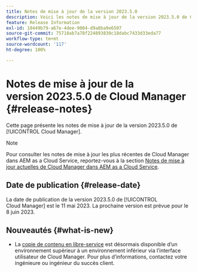 ```yaml
---
title: Notes de mise à jour de la version 2023.5.0
description: Voici les notes de mise à jour de la version 2023.5.0 de Cloud Manager.
feature: Release Information
exl-id: 18449b79-a67e-4dee-9004-d9a8ba9e6507
source-git-commit: 75710ab7a78f224893830c18dabc7433d33eda77
workflow-type: tm+mt
source-wordcount: '117'
ht-degree: 100%

---
```


# Notes de mise à jour de la version 2023.5.0 de Cloud Manager {#release-notes}

Cette page présente les notes de mise à jour de la version 2023.5.0 de [!UICONTROL Cloud Manager].

>[!NOTE]
>
>Pour consulter les notes de mise à jour les plus récentes de Cloud Manager dans AEM as a Cloud Service, reportez-vous à la section [Notes de mise à jour actuelles de Cloud Manager dans AEM as a Cloud Service](https://experienceleague.adobe.com/docs/experience-manager-cloud-service/content/implementing/using-cloud-manager/release-notes-cloud-manager/release-notes-cm-current.html?lang=fr).

## Date de publication {#release-date}

La date de publication de la version 2023.5.0 de [!UICONTROL Cloud Manager] est le 11 mai 2023. La prochaine version est prévue pour le 8 juin 2023.

## Nouveautés {#what-is-new}

* La [copie de contenu en libre-service](/help/using/content-copy.md) est désormais disponible d’un environnement supérieur à un environnement inférieur via l’interface utilisateur de Cloud Manager. Pour plus d’informations, contactez votre ingénieure ou ingénieur du succès client.

